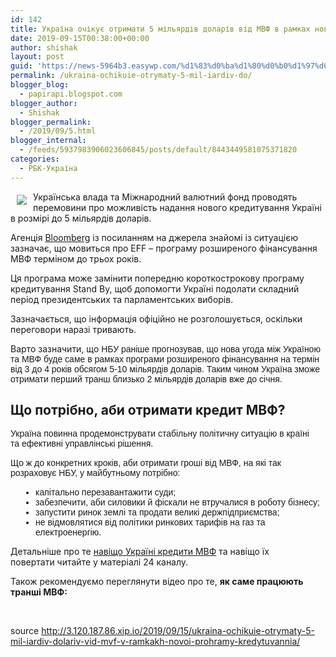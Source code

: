 ```yaml
---
id: 142
title: Україна очікує отримати 5 мільярдів доларів від МВФ в рамках нової програми кредитування
date: 2019-09-15T00:38:00+00:00
author: shishak
layout: post
guid: 'https://news-5964b3.easywp.com/%d1%83%d0%ba%d1%80%d0%b0%d1%97%d0%bd%d0%b0-%d0%be%d1%87%d1%96%d0%ba%d1%83%d1%94-%d0%be%d1%82%d1%80%d0%b8%d0%bc%d0%b0%d1%82%d0%b8-5-%d0%bc%d1%96%d0%bb%d1%8c%d1%8f%d1%80%d0%b4%d1%96%d0%b2-%d0%b4%d0%be/'
permalink: /ukraina-ochikuie-otrymaty-5-mil-iardiv-do/
blogger_blog:
  - papirapi.blogspot.com
blogger_author:
  - Shishak
blogger_permalink:
  - /2019/09/5.html
blogger_internal:
  - /feeds/5937983906023606845/posts/default/8443449581075371820
categories:
  - РБК-Україна
---
```

<img align="left" vspace="5" hspace="10" src="https://24tv.ua/resources/photos/news/640_DIR/201909/1205600.jpg" /> Українська влада та Міжнародний валютний фонд проводять перемовини про можливість надання нового кредитування Україні в розмірі до 5 мільярдів доларів.

Агенція&nbsp;<a href="https://www.bloomberg.com/news/articles/2019-09-14/ukraine-poised-to-seal-three-year-imf-loan-of-about-5-billion" rel="nofollow noopener noreferrer" target="_blank">Bloomberg</a> із посиланням на&nbsp;джерела&nbsp;знайомі&nbsp;із ситуацією зазначає, що&nbsp;мовиться про EFF –&nbsp;програму розширеного фінансування МВФ терміном до трьох років.

Ця програма може замінити попередню короткострокову програму кредитування Stand By, щоб&nbsp;допомогти Україні подолати складний період президентських та&nbsp;парламентських виборів.

Зазначається, що інформація офіційно не розголошується, оскільки переговори наразі тривають.

Варто зазначити, що<span style="font-family: ProximaNovaRegular, sans-serif">&nbsp;НБУ раніше прогнозував, що&nbsp;нова угода&nbsp;між Україною та МВФ буде саме в рамках&nbsp;програми розширеного фінансування на термін від 3 до&nbsp;4 років&nbsp;обсягом 5-10 мільярдів доларів. Таким чином Україна зможе отримати перший транш близько 2 мільярдів доларів вже до&nbsp;січня.</span>

## Що потрібно, аби отримати кредит МВФ?

<p style="margin: 0px 0px 15px;font-family: ProximaNovaRegular, sans-serif">
  Україна повинна продемонструвати стабільну політичну ситуацію в країні та&nbsp;ефективні управлінські рішення.
</p>

<p style="margin: 0px 0px 15px;font-family: ProximaNovaRegular, sans-serif">
  Що ж до&nbsp;конкретних кроків, аби отримати гроші від МВФ, на які так розраховує НБУ, у майбутньому потрібно:
</p>

<ul style="margin: 1em 0px;padding: 0px 0px 0px 40px;font-family: ProximaNovaRegular, sans-serif">
  <li>
    капітально перезавантажити суди;
  </li>
  <li>
    забезпечити, аби силовики й фіскали не втручалися в роботу бізнесу;
  </li>
  <li>
    запустити ринок землі та продати великі держпідприємства;
  </li>
  <li>
    не відмовлятися від політики ринкових тарифів на газ та електроенергію.
  </li>
</ul>

Детальніше про те <a data-name="Місія МВФ в Україні: що потрібно знати про роботу із Фондом та його кредити" data-photosrc="https://24tv.ua/resources/photos/news/260x153_DIR/201909/1204697.jpg?201909082702" href="https://24tv.ua/misiya_mvf_v_ukrayini_shho_potribno_znati_pro_robotu_iz_fondom_ta_yogo_krediti_n1204697">навіщо Україні кредити МВФ</a>&nbsp;та навіщо їх повертати&nbsp;читайте у матеріалі 24 каналу.

Також рекомендуємо переглянути відео про те, **як саме працюють транші МВФ:**

<div>
  <div>
  </div>
</div>

&nbsp;

source <http://3.120.187.86.xip.io/2019/09/15/ukraina-ochikuie-otrymaty-5-mil-iardiv-dolariv-vid-mvf-v-ramkakh-novoi-prohramy-kredytuvannia/>